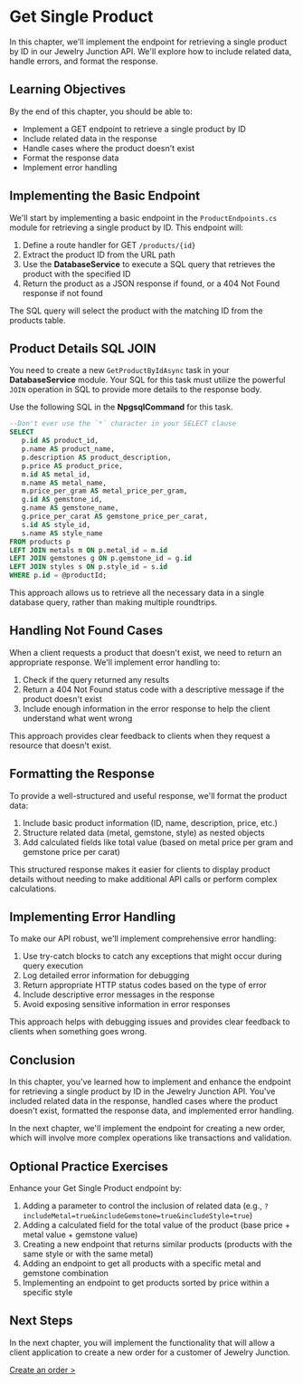 # Get Single Product

In this chapter, we'll implement the endpoint for retrieving a single product by ID in our Jewelry Junction API. We'll explore how to include related data, handle errors, and format the response.

## Learning Objectives

By the end of this chapter, you should be able to:
- Implement a GET endpoint to retrieve a single product by ID
- Include related data in the response
- Handle cases where the product doesn't exist
- Format the response data
- Implement error handling

## Implementing the Basic Endpoint

We'll start by implementing a basic endpoint in the `ProductEndpoints.cs` module for retrieving a single product by ID. This endpoint will:

1. Define a route handler for GET `/products/{id}`
2. Extract the product ID from the URL path
3. Use the **DatabaseService** to execute a SQL query that retrieves the product with the specified ID
4. Return the product as a JSON response if found, or a 404 Not Found response if not found

The SQL query will select the product with the matching ID from the products table.

## Product Details SQL JOIN

You need to create a new `GetProductByIdAsync` task in your **DatabaseService** module. Your SQL for this task must utilize the powerful `JOIN` operation in SQL to provide more details to the response body.

Use the following SQL in the **NpgsqlCommand** for this task.
```sql
--Don't ever use the `*` character in your SELECT clause
SELECT
   p.id AS product_id,
   p.name AS product_name,
   p.description AS product_description,
   p.price AS product_price,
   m.id AS metal_id,
   m.name AS metal_name,
   m.price_per_gram AS metal_price_per_gram,
   g.id AS gemstone_id,
   g.name AS gemstone_name,
   g.price_per_carat AS gemstone_price_per_carat,
   s.id AS style_id,
   s.name AS style_name
FROM products p
LEFT JOIN metals m ON p.metal_id = m.id
LEFT JOIN gemstones g ON p.gemstone_id = g.id
LEFT JOIN styles s ON p.style_id = s.id
WHERE p.id = @productId;
```

This approach allows us to retrieve all the necessary data in a single database query, rather than making multiple roundtrips.

## Handling Not Found Cases

When a client requests a product that doesn't exist, we need to return an appropriate response. We'll implement error handling to:

1. Check if the query returned any results
2. Return a 404 Not Found status code with a descriptive message if the product doesn't exist
3. Include enough information in the error response to help the client understand what went wrong

This approach provides clear feedback to clients when they request a resource that doesn't exist.

## Formatting the Response

To provide a well-structured and useful response, we'll format the product data:

1. Include basic product information (ID, name, description, price, etc.)
2. Structure related data (metal, gemstone, style) as nested objects
3. Add calculated fields like total value (based on metal price per gram and gemstone price per carat)

This structured response makes it easier for clients to display product details without needing to make additional API calls or perform complex calculations.

## Implementing Error Handling

To make our API robust, we'll implement comprehensive error handling:

1. Use try-catch blocks to catch any exceptions that might occur during query execution
2. Log detailed error information for debugging
3. Return appropriate HTTP status codes based on the type of error
4. Include descriptive error messages in the response
5. Avoid exposing sensitive information in error responses

This approach helps with debugging issues and provides clear feedback to clients when something goes wrong.

## Conclusion

In this chapter, you've learned how to implement and enhance the endpoint for retrieving a single product by ID in the Jewelry Junction API. You've included related data in the response, handled cases where the product doesn't exist, formatted the response data, and implemented error handling.

In the next chapter, we'll implement the endpoint for creating a new order, which will involve more complex operations like transactions and validation.

## Optional Practice Exercises

Enhance your Get Single Product endpoint by:

1. Adding a parameter to control the inclusion of related data (e.g., `?includeMetal=true&includeGemstone=true&includeStyle=true`)
2. Adding a calculated field for the total value of the product (base price + metal value + gemstone value)
3. Creating a new endpoint that returns similar products (products with the same style or with the same metal)
4. Adding an endpoint to get all products with a specific metal and gemstone combination
5. Implementing an endpoint to get products sorted by price within a specific style

## Next Steps

In the next chapter, you will implement the functionality that will allow a client application to create a new order for a customer of Jewelry Junction.

[Create an order >](./jewelry-create-order.md)